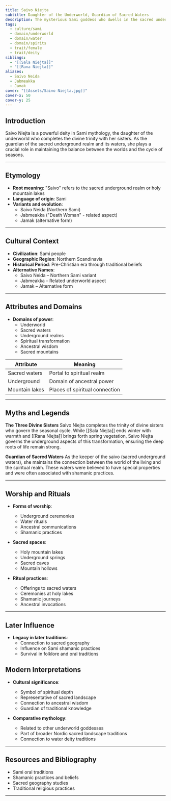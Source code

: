 ```yaml
---
title: Saivo Niejta
subtitle: Daughter of the Underworld, Guardian of Sacred Waters
description: The mysterious Sami goddess who dwells in the sacred underground realm, governing the depths and maintaining the balance between the worlds
tags:
  - culture/sami
  - domain/underworld
  - domain/water
  - domain/spirits
  - trait/female
  - trait/deity
siblings:
  - "[[Sala Niejta]]"
  - "[[Rana Niejta]]"
aliases:
  - Saivo Neida
  - Jabmeakka
  - Jamak
cover: "[[Assets/Saivo Niejta.jpg]]"
cover-x: 50
cover-y: 25
---
```

##  Introduction
Saivo Niejta is a powerful deity in Sami mythology, the daughter of the underworld who completes the divine trinity with her sisters. As the guardian of the sacred underground realm and its waters, she plays a crucial role in maintaining the balance between the worlds and the cycle of seasons.

---

## Etymology

- **Root meaning**: "Saivo" refers to the sacred underground realm or holy mountain lakes
- **Language of origin**: Sami
- **Variants and evolution**: 
  - Saivo Neida (Northern Sami)
  - Jabmeakka ("Death Woman" - related aspect)
  - Jamak (alternative form)

---

##  Cultural Context

- **Civilization**: Sami people
- **Geographic Region**: Northern Scandinavia
- **Historical Period**: Pre-Christian era through traditional beliefs
- **Alternative Names**:
  - Saivo Neida – Northern Sami variant
  - Jabmeakka – Related underworld aspect
  - Jamak – Alternative form

---

## Attributes and Domains

- **Domains of power**: 
  - Underworld
  - Sacred waters
  - Underground realms
  - Spiritual transformation
  - Ancestral wisdom
  - Sacred mountains

| Attribute       | Meaning                        |
|----------------|---------------------------------|
| Sacred waters  | Portal to spiritual realm       |
| Underground    | Domain of ancestral power       |
| Mountain lakes | Places of spiritual connection  |

---

## Myths and Legends

**The Three Divine Sisters**
Saivo Niejta completes the trinity of divine sisters who govern the seasonal cycle. While [[Sala Niejta]] ends winter with warmth and [[Rana Niejta]] brings forth spring vegetation, Saivo Niejta governs the underground aspects of this transformation, ensuring the deep roots of life remain strong.

**Guardian of Sacred Waters**
As the keeper of the saivo (sacred underground waters), she maintains the connection between the world of the living and the spiritual realm. These waters were believed to have special properties and were often associated with shamanic practices.

---

## Worship and Rituals

- **Forms of worship**: 
  - Underground ceremonies
  - Water rituals
  - Ancestral communications
  - Shamanic practices

- **Sacred spaces**: 
  - Holy mountain lakes
  - Underground springs
  - Sacred caves
  - Mountain hollows

- **Ritual practices**:
  - Offerings to sacred waters
  - Ceremonies at holy lakes
  - Shamanic journeys
  - Ancestral invocations

---

## Later Influence

- **Legacy in later traditions**:
  - Connection to sacred geography
  - Influence on Sami shamanic practices
  - Survival in folklore and oral traditions

## Modern Interpretations

- **Cultural significance**: 
  - Symbol of spiritual depth
  - Representative of sacred landscape
  - Connection to ancestral wisdom
  - Guardian of traditional knowledge

- **Comparative mythology**:
  - Related to other underworld goddesses
  - Part of broader Nordic sacred landscape traditions
  - Connection to water deity traditions

---

## Resources and Bibliography

- Sami oral traditions
- Shamanic practices and beliefs
- Sacred geography studies
- Traditional religious practices

---
